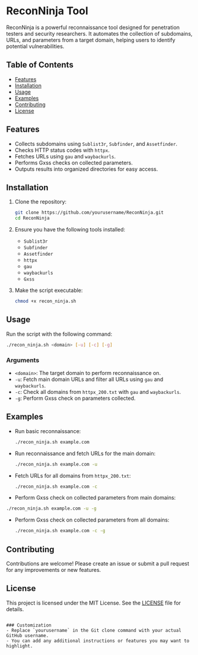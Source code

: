 
# ReconNinja Tool

ReconNinja is a powerful reconnaissance tool designed for penetration testers and security researchers. It automates the collection of subdomains, URLs, and parameters from a target domain, helping users to identify potential vulnerabilities.

## Table of Contents
- [Features](#features)
- [Installation](#installation)
- [Usage](#usage)
- [Examples](#examples)
- [Contributing](#contributing)
- [License](#license)

## Features
- Collects subdomains using `Sublist3r`, `Subfinder`, and `Assetfinder`.
- Checks HTTP status codes with `httpx`.
- Fetches URLs using `gau` and `waybackurls`.
- Performs Gxss checks on collected parameters.
- Outputs results into organized directories for easy access.

## Installation
1. Clone the repository:
   ```bash
   git clone https://github.com/yourusername/ReconNinja.git
   cd ReconNinja
   ```

2. Ensure you have the following tools installed:
   - `Sublist3r`
   - `Subfinder`
   - `Assetfinder`
   - `httpx`
   - `gau`
   - `waybackurls`
   - `Gxss`

3. Make the script executable:
   ```bash
   chmod +x recon_ninja.sh
   ```

## Usage
Run the script with the following command:
```bash
./recon_ninja.sh <domain> [-u] [-c] [-g]
```

### Arguments
- `<domain>`: The target domain to perform reconnaissance on.
- `-u`: Fetch main domain URLs and filter all URLs using `gau` and `waybackurls`.
- `-c`: Check all domains from `httpx_200.txt` with `gau` and `waybackurls`.
- `-g`: Perform Gxss check on parameters collected.

## Examples
- Run basic reconnaissance:
  ```bash
  ./recon_ninja.sh example.com
  ```
- Run reconnaissance and fetch URLs for the main domain:
  ```bash
  ./recon_ninja.sh example.com -u
  ```
- Fetch URLs for all domains from `httpx_200.txt`:
  ```bash
  ./recon_ninja.sh example.com -c
  ```
 - Perform Gxss check on collected parameters from main domains:
  ```bash
  ./recon_ninja.sh example.com -u -g
  ```

- Perform Gxss check on collected parameters from all domains:
  ```bash
  ./recon_ninja.sh example.com -c -g 
  ```
  

## Contributing
Contributions are welcome! Please create an issue or submit a pull request for any improvements or new features.

## License
This project is licensed under the MIT License. See the [LICENSE](LICENSE) file for details.

```

### Customization
- Replace `yourusername` in the Git clone command with your actual GitHub username.
- You can add any additional instructions or features you may want to highlight.
